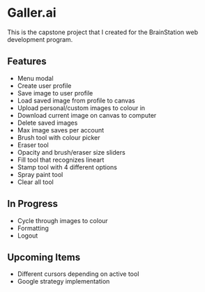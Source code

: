 # Galler.ai

This is the capstone project that I created for the BrainStation web development program.

 ## Features
 - Menu modal
 - Create user profile
 - Save image to user profile
 - Load saved image from profile to canvas
 - Upload personal/custom images to colour in
 - Download current image on canvas to computer
 - Delete saved images
 - Max image saves per account
 - Brush tool with colour picker
 - Eraser tool
 - Opacity and brush/eraser size sliders
 - Fill tool that recognizes lineart
 - Stamp tool with 4 different options
 - Spray paint tool
 - Clear all tool

 ## In Progress
 - Cycle through images to colour
 - Formatting
 - Logout

 ## Upcoming Items
  - Different cursors depending on active tool
  - Google strategy implementation
